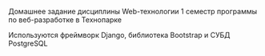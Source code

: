 Домашнее задание дисциплины Web-технологии 
1 семестр программы по веб-разработке в Технопарке

Используются фреймворк Django, библиотека Bootstrap и СУБД PostgreSQL
